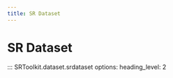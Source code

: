 ```yaml
---
title: SR Dataset
---
```


# SR Dataset

::: SRToolkit.dataset.srdataset
    options:
        heading_level: 2